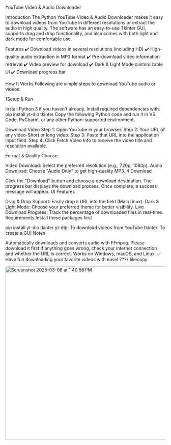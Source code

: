 YouTube Video & Audio Downloader

Introduction The Python YouTube Video & Audio Downloader makes it easy to download videos from YouTube in different resolutions or extract the audio in high quality. The software has an easy-to-use Tkinter GUI, supports drag and drop functionality, and also comes with both light and dark mode for comfortable use.

Features ✔️
Download videos in several resolutions (including HD) ✔️ 
High-quality audio extraction in MP3 format ✔️ 
Pre-download video information retrieval ✔️ 
Video preview for download ✔️ 
Dark & Light Mode customizable UI ✔️ 
Download progress bar

How It Works Following are simple steps to download YouTube audio or videos:

1Setup & Run

Install Python 3 if you haven't already.
Install required dependencies with:
pip install yt-dlp tkinter
Copy the following Python code and run it in VS Code, PyCharm, or any other Python-supported environment.

Download Video Step 1: Open YouTube in your browser. Step 2: Your URL of any video-Short or long video. Step 3: Paste that URL into the application input field. Step 4: Click Fetch Video Info to receive the video title and resolution available.

Format & Quality Choose

Video Download: Select the preferred resolution (e.g., 720p, 1080p).
Audio Download: Choose "Audio Only" to get high-quality MP3.
4 Download

Click the "Download" button and choose a download destination.
The progress bar displays the download process.
Once complete, a success message will appear.
UI Features

Drag & Drop Support: Easily drop a URL into the field (Mac/Linux).
Dark & Light Mode: Choose your preferred theme for better visibility.
Live Download Progress: Track the percentage of downloaded files in real-time.
Requirements Install these packages first

pip install yt-dlp tkinter
yt-dlp: To download videos from YouTube
tkinter: To create a GUI
Notes

Automatically downloads and converts audio with FFmpeg. Please download it first
If anything goes wrong, check your internet connection and whether the URL is correct.
Works on Windows, macOS, and Linux.
✅ Have fun downloading your favorite videos with ease! ???? likecopy



<img width="545" alt="Screenshot 2025-03-06 at 1 40 56 PM" src="https://github.com/user-attachments/assets/217df6fb-8427-45e3-a22b-40ec38f3fbe6" />

